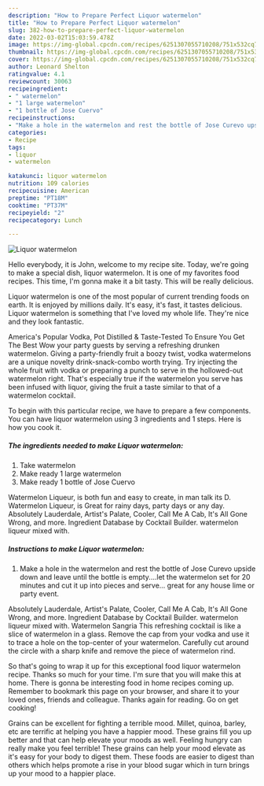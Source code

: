 ```yaml
---
description: "How to Prepare Perfect Liquor watermelon"
title: "How to Prepare Perfect Liquor watermelon"
slug: 382-how-to-prepare-perfect-liquor-watermelon
date: 2022-03-02T15:03:59.478Z
image: https://img-global.cpcdn.com/recipes/6251307055710208/751x532cq70/liquor-watermelon-recipe-main-photo.jpg
thumbnail: https://img-global.cpcdn.com/recipes/6251307055710208/751x532cq70/liquor-watermelon-recipe-main-photo.jpg
cover: https://img-global.cpcdn.com/recipes/6251307055710208/751x532cq70/liquor-watermelon-recipe-main-photo.jpg
author: Leonard Shelton
ratingvalue: 4.1
reviewcount: 30063
recipeingredient:
- " watermelon"
- "1 large watermelon"
- "1 bottle of Jose Cuervo"
recipeinstructions:
- "Make a hole in the watermelon and rest the bottle of Jose Curevo upside down and leave until the bottle is empty....let the watermelon set for 20 minutes and cut it up into pieces and serve... great for any house lime or party event."
categories:
- Recipe
tags:
- liquor
- watermelon

katakunci: liquor watermelon 
nutrition: 109 calories
recipecuisine: American
preptime: "PT18M"
cooktime: "PT37M"
recipeyield: "2"
recipecategory: Lunch

---
```



![Liquor watermelon](https://img-global.cpcdn.com/recipes/6251307055710208/751x532cq70/liquor-watermelon-recipe-main-photo.jpg)

Hello everybody, it is John, welcome to my recipe site. Today, we're going to make a special dish, liquor watermelon. It is one of my favorites food recipes. This time, I'm gonna make it a bit tasty. This will be really delicious.

Liquor watermelon is one of the most popular of current trending foods on earth. It is enjoyed by millions daily. It's easy, it's fast, it tastes delicious. Liquor watermelon is something that I've loved my whole life. They're nice and they look fantastic.

America&#39;s Popular Vodka, Pot Distilled &amp; Taste-Tested To Ensure You Get The Best Wow your party guests by serving a refreshing drunken watermelon. Giving a party-friendly fruit a boozy twist, vodka watermelons are a unique novelty drink-snack-combo worth trying. Try injecting the whole fruit with vodka or preparing a punch to serve in the hollowed-out watermelon right. That&#39;s especially true if the watermelon you serve has been infused with liquor, giving the fruit a taste similar to that of a watermelon cocktail.


To begin with this particular recipe, we have to prepare a few components. You can have liquor watermelon using 3 ingredients and 1 steps. Here is how you cook it.

<!--inarticleads1-->

##### The ingredients needed to make Liquor watermelon:

1. Take  watermelon
1. Make ready 1 large watermelon
1. Make ready 1 bottle of Jose Cuervo


Watermelon Liqueur, is both fun and easy to create, in man talk its D. Watermelon Liqueur, is Great for rainy days, party days or any day. Absolutely Lauderdale, Artist&#39;s Palate, Cooler, Call Me A Cab, It&#39;s All Gone Wrong, and more. Ingredient Database by Cocktail Builder. watermelon liqueur mixed with. 

<!--inarticleads2-->

##### Instructions to make Liquor watermelon:

1. Make a hole in the watermelon and rest the bottle of Jose Curevo upside down and leave until the bottle is empty....let the watermelon set for 20 minutes and cut it up into pieces and serve... great for any house lime or party event.


Absolutely Lauderdale, Artist&#39;s Palate, Cooler, Call Me A Cab, It&#39;s All Gone Wrong, and more. Ingredient Database by Cocktail Builder. watermelon liqueur mixed with. Watermelon Sangria This refreshing cocktail is like a slice of watermelon in a glass. Remove the cap from your vodka and use it to trace a hole on the top-center of your watermelon. Carefully cut around the circle with a sharp knife and remove the piece of watermelon rind. 

So that's going to wrap it up for this exceptional food liquor watermelon recipe. Thanks so much for your time. I'm sure that you will make this at home. There is gonna be interesting food in home recipes coming up. Remember to bookmark this page on your browser, and share it to your loved ones, friends and colleague. Thanks again for reading. Go on get cooking!

Grains can be excellent for fighting a terrible mood. Millet, quinoa, barley, etc are terrific at helping you have a happier mood. These grains fill you up better and that can help elevate your moods as well. Feeling hungry can really make you feel terrible! These grains can help your mood elevate as it's easy for your body to digest them. These foods are easier to digest than others which helps promote a rise in your blood sugar which in turn brings up your mood to a happier place.
